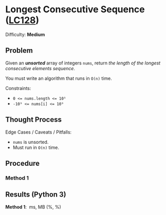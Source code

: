 # Longest Consecutive Sequence ([LC128](https://leetcode.com/problems/longest-consecutive-sequence/))
Difficulty: **Medium**

## Problem

Given an ***unsorted*** array of integers `nums`, return *the length of the longest consecutive elements sequence*.

You must write an algorithm that runs in `O(n)` time.

Constraints:
- `0 <= nums.length <= 10⁵`
- `-10⁹ <= nums[i] <= 10⁹`

## Thought Process

Edge Cases / Caveats / Pitfalls:
- `nums` is unsorted.
- Must run in `O(n)` time.

## Procedure

### Method 1

## Results (Python 3)

**Method 1**:  ms, MB (%, %)
